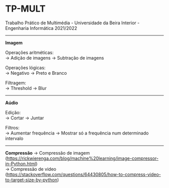 # TP-MULT
Trabalho Prático de Multimédia - Universidade da Beira Interior - Engenharia Informática 2021/2022
***
**Imagem**

Operações aritméticas:  
-> Adição de imagens
-> Subtração de imagens

Operações lógicas:  
-> Negativo
-> Preto e Branco

Filtragem:  
-> Threshold
-> Blur
***
**Aúdio**

Edição:  
-> Cortar
-> Juntar

Filtros:  
-> Aumentar frequência
-> Mostrar só a frequência num determinado intervalo
***
**Compressão**
-> Compressão de imagem (https://rickwierenga.com/blog/machine%20learning/image-compressor-in-Python.html)  
-> Compressão de video (https://stackoverflow.com/questions/64430805/how-to-compress-video-to-target-size-by-python)  
